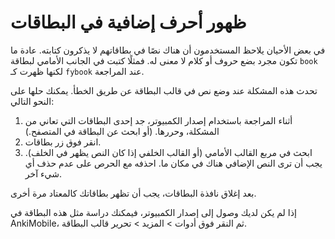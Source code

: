 # ظهور أحرف إضافية في البطاقات

في بعض الأحيان يلاحظ المستخدمون أن هناك نصًا في بطاقاتهم لا يذكرون كتابته. عادة ما تكون مجرد بضع حروف أو كلام لا معنى له.
فمثلًا كتبت في الجانب الأمامي لبطاقة `book` لكنها ظهرت كـ `fybook` عند المراجعة.

تحدث هذه المشكلة عند وضع نص في قالب البطاقة عن طريق الخطأ. يمكنك حلها على النحو التالي:

1. أثناء المراجعة باستخدام إصدار الكمبيوتر، جد إحدى البطاقات التي تعاني من المشكلة، وحررها. (أو ابحث عن البطاقة في المتصفح.)
2. انقر فوق زر بطاقات.
3. ابحث في مربع القالب الأمامي (أو القالب الخلفي إذا كان النص يظهر في الخلف). يجب أن ترى النص الإضافي هناك في مكان ما. احذفه مع الحرص على عدم حذف أي شيء آخر.

بعد إغلاق نافذة البطاقات، يجب أن تظهر بطاقاتك كالمعتاد مرة أخرى.

إذا لم يكن لديك وصول إلى إصدار الكمبيوتر، فيمكنك دراسة مثل هذه البطاقة في AnkiMobile، ثم النقر فوق أدوات > المزيد > تحرير قالب البطاقة.
